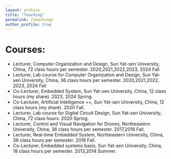 ```yaml
---
layout: archive
title: "Teaching"
permalink: /teaching/
author_profile: true
---
```

Courses:
======
*	Lecturer, Computer Organization and Design, Sun Yat-sen University, China, 72 class hours per semester. 2020,2021,2022,2023, 2024 Fall
*	Lecturer, Lab course for Computer Organization and Design, Sun Yat-sen University, China, 36 class hours per semester.
2020,2021,2022, 2023, 2024 Fall
*	Co-Lecturer, Embedded System, Sun Yat-sen University, China, 12 class hours (my share). 2023, 2024 Spring.
*	Co-Lecturer, Artificial Intelligence ++, Sun Yat-sen University, China, 12 class hours (my share). 2020 Fall.  
*	Lecturer, Lab course for Digital Circuit Design, Sun Yat-sen University, China,  72 class hours. 2020 Spring.
*	Lecturer, Control and Visual Navigation for Drones, Northeastern University, China, 36 class hours per semester. 2017,2018 Fall.  
*	Lecturer, Real-time Embedded System, Northeastern University, China, 36 class hours per semester. 2016 Fall.
*	Co-Lecturer, Embedded systems basis, Sun Yat-sen University, China, 18 class hours per semester. 2013,2014 Summer.

